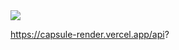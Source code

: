 <img src="https://capsule-render.vercel.app/api?type=wave&color=auto&height=300&section=header&text=0hzL%20GitHub&fontSize=90" />




https://capsule-render.vercel.app/api?
